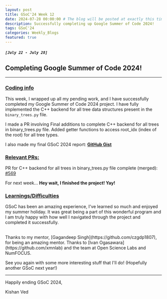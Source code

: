 ```yaml
---
layout: post
title: GSoC'24 Week 12
date: 2024-07-28 00:00:00 # The blog will be posted at exactly this time and date (based on the US time mostly)
description: Successfully completing up Google Summer of Code 2024!
tags: GSoC'24
categories: Weekly_Blogs
featured: true
---
```


##### `[July 22 - July 28]`

## Completing Google Summer of Code 2024!

---
### <ins>Coding info</ins>

This week, I wrapped up all my pending work, and I have successfully completed my Google Summer of Code 2024 project. I have fully implemented the C++ backend for all tree data structures present in the `binary_trees.py` file.

I made a PR involving Final additions to complete C++ backend for all trees in binary_trees.py file. Added getter functions to access root_idx (index of the root) for all tree types.

I also made my final GSoC 2024 report: **[GitHub Gist](https://gist.github.com/Kishan-Ved/ebe0a971220d67517ae815e4f92d2459)**

### <ins>Relevant PRs:</ins>

PR for C++ backend for all trees in binary_trees.py file complete (merged): [#569](https://github.com/codezonediitj/pydatastructs/pull/569)

For next week... **Hey wait, I finished the project! Yay!**

### <ins>Learnings/Difficulties</ins>

GSoC has been an amazing experience, I've learned so much and enjoyed my summer holiday. It was great being a part of this wonderful program and I am truly happy with how well I navigated through the project and completed it successfully.

<br>
Thanks to my mentor, [Gagandeep Singh](https://github.com/czgdp1807), for being an amazing mentor. Thanks to [Ivan Ogasawara](https://github.com/xmnlab) and the team at Open Science Labs and NumFOCUS.

See you again with some more interesting stuff that I'll do! (Hopefully another GSoC next year!)

---

Happily ending GSoC 2024,

Kishan Ved